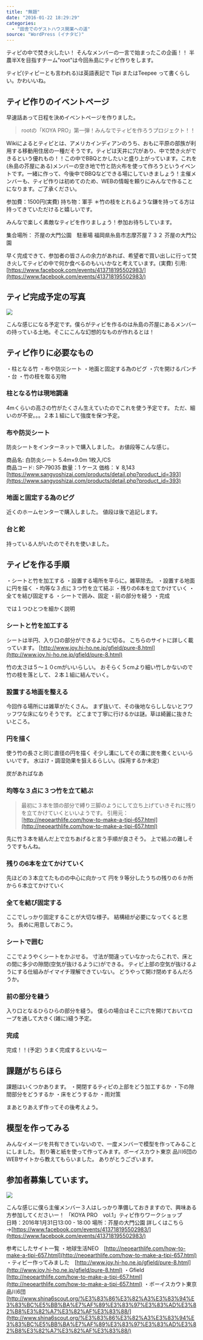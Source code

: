 ```yaml
---
title: "無題"
date: "2016-01-22 18:29:29"
categories:
  - "田舎でのゲストハウス開業への道"
source: "WordPress (イナタビ)"
---
```


ティピの中で焚き火したい！
そんなメンバーの一言で始まったこの企画！！
半農半Xを目指すチーム"root"は今回糸島にティピ作りをします。

ティピ(ティピーとも言われる)は英語表記で
Tipi またはTeepee って書くらしい。かわいいね。

## ティピ作りのイベントページ

早速話あって日程を決めイベントページを作りました。

> rootの「KOYA PRO」第一弾！みんなでティピを作ろうプロジェクト！！

Wikiによるとティピとは、アメリカインディアンのうち、おもに平原の部族が利用する移動用住居の一種だそうです。ティピは天井に穴があり、中で焚き火ができるという優れもの！！この中でBBQとかしたいと盛り上がっています。これを(糸島の芥屋にある)メンバーの空き地で竹と防火布を使って作ろうというイベントです。一緒に作って、今後中でBBQなどできる場にしていきましょう！主催メンバーも、ティピ作りは初めてのため、WEBの情報を頼りにみんなで作ることになります。ご了承ください。

参加費：1500円(実費)
持ち物：軍手
＊竹の枝をとれるような鎌を持ってる方は持ってきていただけると嬉しいです。

みんなで楽しく素敵なティピを作りましょう！参加お待ちしています。

集合場所：
芥屋の大門公園　駐車場
福岡県糸島市志摩芥屋７３２ 芥屋の大門公園

早く完成できて、参加者の皆さんの余力があれば、希望者で買い出しに行って焚き火してティピの中で何か食べるのもいいかなと考えています。(実費)
引用:[https://www.facebook.com/events/413718195502983/](https://www.facebook.com/events/413718195502983/)

## ティピ完成予定の写真
![](https://masayamuko.com/wp/wp-content/uploads/2016/01/tipi.jpg)

こんな感じになる予定です。僕らがティピを作るのは糸島の芥屋にあるメンバーの持っている土地。そこにこんな幻想的なものが作れるとは！

## ティピ作りに必要なもの

・柱となる竹
・布や防災シート
・地面と固定する為のピグ
・穴を開けるパンチ
・台
・竹の枝を取る刃物

### 柱となる竹は現地調達

4mくらいの高さの竹がたくさん生えていたのでこれを使う予定です。
ただ、細いのが不安。。。２本１組にして強度を保つ予定。

### 布や防災シート
防炎シートをインターネットで購入しました。
お値段等こんな感じ。

商品名: 白防炎シート 5.4m×9.0m  1枚入/CS  
商品コード: SP-79035
数量：1 ケース
価格：￥ 8,143
[https://www.sangyoshizai.com/products/detail.php?product_id=393](https://www.sangyoshizai.com/products/detail.php?product_id=393)

### 地面と固定する為のピグ

近くのホームセンターで購入しました。
値段は後で追記します。

### 台と鉈

持っている人がいたのでそれを使いました。

## ティピを作る手順

・シートと竹を加工する
・設置する場所を平らに。雑草除去。
・設置する地面に円を描く
・均等な３点に３つ竹を立て結ぶ
・残りの6本を立てかけていく
・全てを結び固定する
・シートで囲み、固定
・前の部分を縫う
・完成

では１つひとつを細かく説明
### シートと竹を加工する

シートは半円、入り口の部分ができるように切る。
こちらのサイトに詳しく載っています。
[http://www.joy.hi-ho.ne.jp/gfield/pure-8.html](http://www.joy.hi-ho.ne.jp/gfield/pure-8.html)

竹の太さは５〜１０cmがいいらしい。
おそらく５cmより細い竹しかないので
竹の枝を落として、２本１組に結んでいく。

### 設置する地面を整える

今回作る場所には雑草がたくさん。
まず抜いて、その後地ならししないとフワッフワな床になりそうです。
どこまで丁寧に行けるかは謎。草は綺麗に抜きたいところ。

### 円を描く

使う竹の長さと同じ直径の円を描く
そ少し溝にしてその溝に炭を撒くといいらいいです。
水はけ・調湿効果を狙えるらしい。(採用するか未定)

炭があればなあ

### 均等な３点に３つ竹を立て結ぶ
> 最初に３本を頭の部分で縛り三脚のようにして立ち上げていきそれに残りを立てかけていくといいようです。
引用元：[http://neoearthlife.com/how-to-make-a-tipi-657.html](http://neoearthlife.com/how-to-make-a-tipi-657.html)

先に竹３本を結んだ上で立ちあげると言う手順が良さそう。
上で結ぶの難しそうですもんね。

### 残りの6本を立てかけていく

先ほどの３本立てたものの中心に向かって
円を９等分したうちの残りの６か所から６本立てかけていく

### 全てを結び固定する

ここでしっかり固定することが大切な様子。
結構紐が必要になってくると思う。
長めに用意しておこう。

### シートで囲む

ここでようやくシートをかぶせる。
寸法が間違っていなかったらこれで、床との間に多少の隙間(空気が抜けるように)ができる。
ティピ上部の空気が抜けるようにする仕組みがイマイチ理解できていない。
どうやって開け閉めするんだろうか。

### 前の部分を縫う

入り口となるひらひらの部分を縫う。
僕らの場合はそこに穴を開けておいてロープを通して大きく(雑に)縫う予定。

### 完成

完成！！(予定)
うまく完成するといいなー

## 課題がちらほら
課題はいくつかあります。
・開閉するティピの上部をどう加工するか
・下の隙間部分をどうするか
・床をどうするか
・雨対策

まあとりあえず作ってその後考えよう。

## 模型を作ってみる

みんなイメージを共有できていないので、一度メンバーで模型を作ってみることにしました。
割り箸と紙を使って作ってみます。ボーイスカウト東京 品川6団のWEBサイトから教えてもらいました。
ありがとうございます。

## 参加者募集しています。
![](https://masayamuko.com/wp/wp-content/uploads/2016/01/tipi2-1024x373.png)

こんな感じに僕ら主催メンバー３人はしっかり準備しておきますので、興味ある方参加してくださいー！
「KOYA PRO　vol.1」ティピ作りワークショップ	
日時：2016年1月31日13:00 - 18:00
場所：芥屋の大門公園
詳しくはこちら→[https://www.facebook.com/events/413718195502983/](https://www.facebook.com/events/413718195502983/)

参考にしたサイト一覧
・地球生活NEO　[http://neoearthlife.com/how-to-make-a-tipi-657.html](http://neoearthlife.com/how-to-make-a-tipi-657.html)
・ティピー作ってみました　[http://www.joy.hi-ho.ne.jp/gfield/pure-8.html](http://www.joy.hi-ho.ne.jp/gfield/pure-8.html)
・Gfield [http://neoearthlife.com/how-to-make-a-tipi-657.html](http://neoearthlife.com/how-to-make-a-tipi-657.html)
・ボーイスカウト東京 品川6団　[http://www.shina6scout.org/%E3%83%86%E3%82%A3%E3%83%94%E3%83%BC%E5%BB%BA%E7%AF%89%E3%83%97%E3%83%AD%E3%82%B8%E3%82%A7%E3%82%AF%E3%83%88/](http://www.shina6scout.org/%E3%83%86%E3%82%A3%E3%83%94%E3%83%BC%E5%BB%BA%E7%AF%89%E3%83%97%E3%83%AD%E3%82%B8%E3%82%A7%E3%82%AF%E3%83%88/)